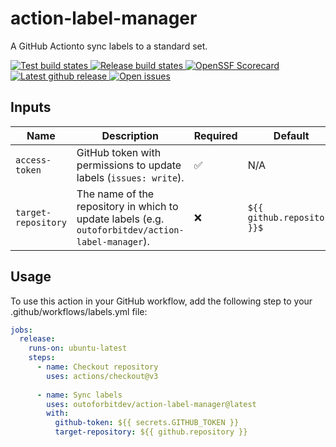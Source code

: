 # action-label-manager
A GitHub Actionto sync labels to a standard set.

<p>
  <a href="https://github.com/outoforbitdev/action-label-manager/actions?query=workflow%3ATest">
    <img alt="Test build states" src="https://github.com/outoforbitdev/action-label-manager/workflows/Test/badge.svg">
  </a>
  <a href="https://github.com/outoforbitdev/action-label-manager/actions?query=workflow%3ARelease+branch%3Amaster">
    <img alt="Release build states" src="https://github.com/outoforbitdev/action-label-manager/workflows/Release/badge.svg">
  </a>
  <a href="https://securityscorecards.dev/viewer/?uri=github.com/outoforbitdev/action-label-manager">
    <img alt="OpenSSF Scorecard" src="https://api.securityscorecards.dev/projects/github.com/outoforbitdev/action-label-manager/badge">
  </a>
  <a href="https://github.com/outoforbitdev/action-label-manager/releases/latest">
    <img alt="Latest github release" src="https://img.shields.io/github/v/release/outoforbitdev/action-label-manager?logo=github">
  </a>
  <a href="https://github.com/outoforbitdev/action-label-manager/issues">
    <img alt="Open issues" src="https://img.shields.io/github/issues/outoforbitdev/action-label-manager?logo=github">
  </a>
</p>

## Inputs

| Name | Description | Required | Default |
|------|-------------|----------|---------|
| `access-token` | GitHub token with permissions to update labels (`issues: write`). | :white_check_mark: | N/A |
| `target-repository` | The name of the repository in which to update labels (e.g. `outoforbitdev/action-label-manager`). | :x: | `${{ github.repository }}$` |


## Usage

To use this action in your GitHub workflow, add the following step to your .github/workflows/labels.yml file:
```yml
jobs:
  release:
    runs-on: ubuntu-latest
    steps:
      - name: Checkout repository
        uses: actions/checkout@v3
      
      - name: Sync labels
        uses: outoforbitdev/action-label-manager@latest
        with:
          github-token: ${{ secrets.GITHUB_TOKEN }}
          target-repository: ${{ github.repository }}
```
